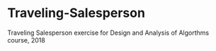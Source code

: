 # Traveling-Salesperson
Traveling Salesperson exercise for Design and Analysis of Algorthms course, 2018
